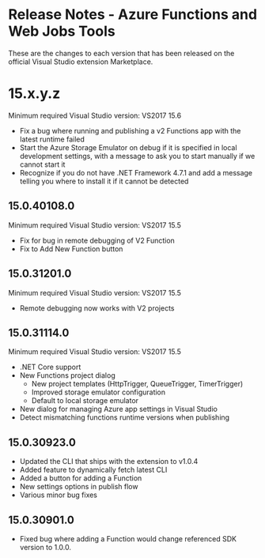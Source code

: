 # Release Notes - Azure Functions and Web Jobs Tools

These are the changes to each version that has been released
on the official Visual Studio extension Marketplace.

# 15.x.y.z
Minimum required Visual Studio version: VS2017 15.6

- Fix a bug where running and publishing a v2 Functions app with the latest runtime failed
- Start the Azure Storage Emulator on debug if it is specified in local development settings, with a message to ask you to start manually if we cannot start it
- Recognize if you do not have .NET Framework 4.7.1 and add a message telling you where to install it if it cannot be detected

## 15.0.40108.0
Minimum required Visual Studio version: VS2017 15.5

- Fix for bug in remote debugging of V2 Function
- Fix to Add New Function button

## 15.0.31201.0
Minimum required Visual Studio version: VS2017 15.5

- Remote debugging now works with V2 projects

## 15.0.31114.0
Minimum required Visual Studio version: VS2017 15.5

- .NET Core support
- New Functions project dialog
  - New project templates (HttpTrigger, QueueTrigger, TimerTrigger)
  - Improved storage emulator configuration
  - Default to local storage emulator
- New dialog for managing Azure app settings in Visual Studio
- Detect mismatching functions runtime versions when publishing

## 15.0.30923.0

- Updated the CLI that ships with the extension to v1.0.4
- Added feature to dynamically fetch latest CLI
- Added a button for adding a Function
- New settings options in publish flow
- Various minor bug fixes

## 15.0.30901.0

- Fixed bug where adding a Function would change referenced SDK version to 1.0.0.

